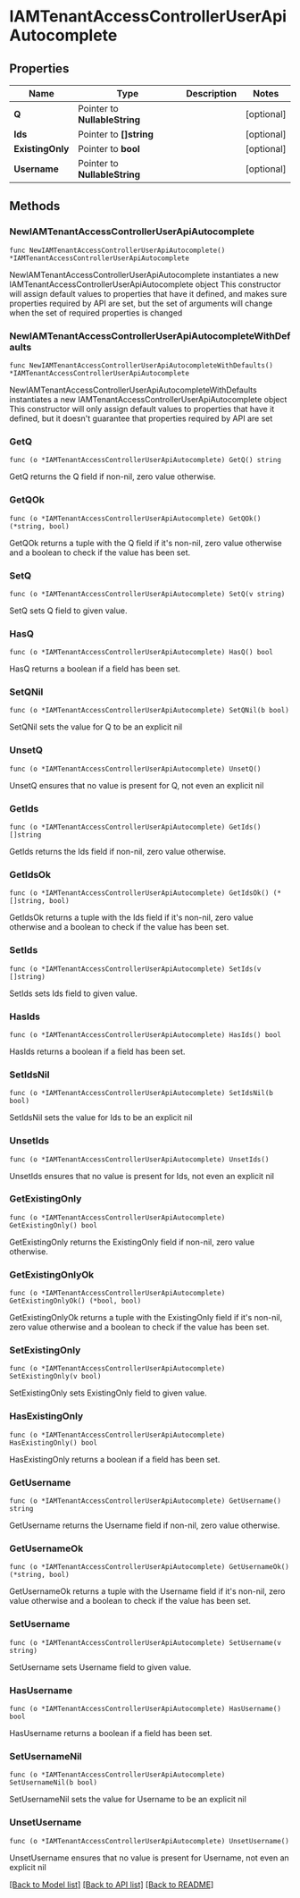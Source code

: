 # IAMTenantAccessControllerUserApiAutocomplete

## Properties

Name | Type | Description | Notes
------------ | ------------- | ------------- | -------------
**Q** | Pointer to **NullableString** |  | [optional] 
**Ids** | Pointer to **[]string** |  | [optional] 
**ExistingOnly** | Pointer to **bool** |  | [optional] 
**Username** | Pointer to **NullableString** |  | [optional] 

## Methods

### NewIAMTenantAccessControllerUserApiAutocomplete

`func NewIAMTenantAccessControllerUserApiAutocomplete() *IAMTenantAccessControllerUserApiAutocomplete`

NewIAMTenantAccessControllerUserApiAutocomplete instantiates a new IAMTenantAccessControllerUserApiAutocomplete object
This constructor will assign default values to properties that have it defined,
and makes sure properties required by API are set, but the set of arguments
will change when the set of required properties is changed

### NewIAMTenantAccessControllerUserApiAutocompleteWithDefaults

`func NewIAMTenantAccessControllerUserApiAutocompleteWithDefaults() *IAMTenantAccessControllerUserApiAutocomplete`

NewIAMTenantAccessControllerUserApiAutocompleteWithDefaults instantiates a new IAMTenantAccessControllerUserApiAutocomplete object
This constructor will only assign default values to properties that have it defined,
but it doesn't guarantee that properties required by API are set

### GetQ

`func (o *IAMTenantAccessControllerUserApiAutocomplete) GetQ() string`

GetQ returns the Q field if non-nil, zero value otherwise.

### GetQOk

`func (o *IAMTenantAccessControllerUserApiAutocomplete) GetQOk() (*string, bool)`

GetQOk returns a tuple with the Q field if it's non-nil, zero value otherwise
and a boolean to check if the value has been set.

### SetQ

`func (o *IAMTenantAccessControllerUserApiAutocomplete) SetQ(v string)`

SetQ sets Q field to given value.

### HasQ

`func (o *IAMTenantAccessControllerUserApiAutocomplete) HasQ() bool`

HasQ returns a boolean if a field has been set.

### SetQNil

`func (o *IAMTenantAccessControllerUserApiAutocomplete) SetQNil(b bool)`

 SetQNil sets the value for Q to be an explicit nil

### UnsetQ
`func (o *IAMTenantAccessControllerUserApiAutocomplete) UnsetQ()`

UnsetQ ensures that no value is present for Q, not even an explicit nil
### GetIds

`func (o *IAMTenantAccessControllerUserApiAutocomplete) GetIds() []string`

GetIds returns the Ids field if non-nil, zero value otherwise.

### GetIdsOk

`func (o *IAMTenantAccessControllerUserApiAutocomplete) GetIdsOk() (*[]string, bool)`

GetIdsOk returns a tuple with the Ids field if it's non-nil, zero value otherwise
and a boolean to check if the value has been set.

### SetIds

`func (o *IAMTenantAccessControllerUserApiAutocomplete) SetIds(v []string)`

SetIds sets Ids field to given value.

### HasIds

`func (o *IAMTenantAccessControllerUserApiAutocomplete) HasIds() bool`

HasIds returns a boolean if a field has been set.

### SetIdsNil

`func (o *IAMTenantAccessControllerUserApiAutocomplete) SetIdsNil(b bool)`

 SetIdsNil sets the value for Ids to be an explicit nil

### UnsetIds
`func (o *IAMTenantAccessControllerUserApiAutocomplete) UnsetIds()`

UnsetIds ensures that no value is present for Ids, not even an explicit nil
### GetExistingOnly

`func (o *IAMTenantAccessControllerUserApiAutocomplete) GetExistingOnly() bool`

GetExistingOnly returns the ExistingOnly field if non-nil, zero value otherwise.

### GetExistingOnlyOk

`func (o *IAMTenantAccessControllerUserApiAutocomplete) GetExistingOnlyOk() (*bool, bool)`

GetExistingOnlyOk returns a tuple with the ExistingOnly field if it's non-nil, zero value otherwise
and a boolean to check if the value has been set.

### SetExistingOnly

`func (o *IAMTenantAccessControllerUserApiAutocomplete) SetExistingOnly(v bool)`

SetExistingOnly sets ExistingOnly field to given value.

### HasExistingOnly

`func (o *IAMTenantAccessControllerUserApiAutocomplete) HasExistingOnly() bool`

HasExistingOnly returns a boolean if a field has been set.

### GetUsername

`func (o *IAMTenantAccessControllerUserApiAutocomplete) GetUsername() string`

GetUsername returns the Username field if non-nil, zero value otherwise.

### GetUsernameOk

`func (o *IAMTenantAccessControllerUserApiAutocomplete) GetUsernameOk() (*string, bool)`

GetUsernameOk returns a tuple with the Username field if it's non-nil, zero value otherwise
and a boolean to check if the value has been set.

### SetUsername

`func (o *IAMTenantAccessControllerUserApiAutocomplete) SetUsername(v string)`

SetUsername sets Username field to given value.

### HasUsername

`func (o *IAMTenantAccessControllerUserApiAutocomplete) HasUsername() bool`

HasUsername returns a boolean if a field has been set.

### SetUsernameNil

`func (o *IAMTenantAccessControllerUserApiAutocomplete) SetUsernameNil(b bool)`

 SetUsernameNil sets the value for Username to be an explicit nil

### UnsetUsername
`func (o *IAMTenantAccessControllerUserApiAutocomplete) UnsetUsername()`

UnsetUsername ensures that no value is present for Username, not even an explicit nil

[[Back to Model list]](../README.md#documentation-for-models) [[Back to API list]](../README.md#documentation-for-api-endpoints) [[Back to README]](../README.md)


